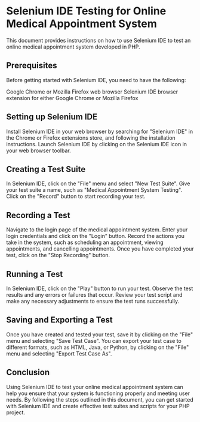 # Selenium IDE Testing for Online Medical Appointment System
This document provides instructions on how to use Selenium IDE to test an online medical appointment system developed in PHP.

## Prerequisites
Before getting started with Selenium IDE, you need to have the following:

Google Chrome or Mozilla Firefox web browser
Selenium IDE browser extension for either Google Chrome or Mozilla Firefox
## Setting up Selenium IDE
Install Selenium IDE in your web browser by searching for "Selenium IDE" in the Chrome or Firefox extensions store, and following the installation instructions.
Launch Selenium IDE by clicking on the Selenium IDE icon in your web browser toolbar.
## Creating a Test Suite
In Selenium IDE, click on the "File" menu and select "New Test Suite".
Give your test suite a name, such as "Medical Appointment System Testing".
Click on the "Record" button to start recording your test.
## Recording a Test
Navigate to the login page of the medical appointment system.
Enter your login credentials and click on the "Login" button.
Record the actions you take in the system, such as scheduling an appointment, viewing appointments, and cancelling appointments.
Once you have completed your test, click on the "Stop Recording" button.
## Running a Test
In Selenium IDE, click on the "Play" button to run your test.
Observe the test results and any errors or failures that occur.
Review your test script and make any necessary adjustments to ensure the test runs successfully.
## Saving and Exporting a Test
Once you have created and tested your test, save it by clicking on the "File" menu and selecting "Save Test Case".
You can export your test case to different formats, such as HTML, Java, or Python, by clicking on the "File" menu and selecting "Export Test Case As".
## Conclusion
Using Selenium IDE to test your online medical appointment system can help you ensure that your system is functioning properly and meeting user needs. By following the steps outlined in this document, you can get started with Selenium IDE and create effective test suites and scripts for your PHP project.
